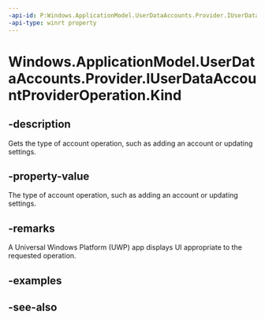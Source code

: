 ----api-id: P:Windows.ApplicationModel.UserDataAccounts.Provider.IUserDataAccountProviderOperation.Kind
-api-type: winrt property
---<!-- Property syntaxpublic Windows.ApplicationModel.UserDataAccounts.Provider.UserDataAccountProviderOperationKind Kind { get; }--># Windows.ApplicationModel.UserDataAccounts.Provider.IUserDataAccountProviderOperation.Kind## -descriptionGets the type of account operation, such as adding an account or updating settings.## -property-valueThe type of account operation, such as adding an account or updating settings.## -remarksA Universal Windows Platform (UWP) app displays UI appropriate to the requested operation.## -examples## -see-also